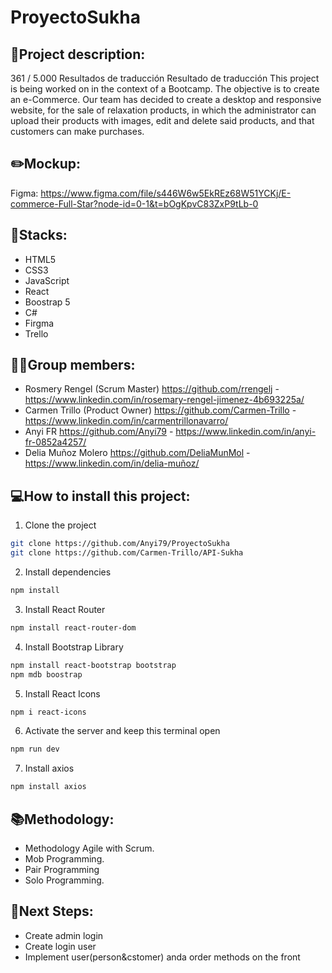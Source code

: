 # ProyectoSukha

## 📝Project description:

361 / 5.000
Resultados de traducción
Resultado de traducción
This project is being worked on in the context of a Bootcamp. The objective is to create an e-Commerce. Our team has decided to create a desktop and responsive website, for the sale of relaxation products, in which the administrator can upload their products with images, edit and delete said products, and that customers can make purchases.

## ✏️Mockup:

Figma: https://www.figma.com/file/s446W6w5EkREz68W51YCKj/E-commerce-Full-Star?node-id=0-1&t=bOgKpvC83ZxP9tLb-0


## 🔧Stacks:
<ul>
<li>HTML5</li>
<li>CSS3</li>
<li>JavaScript</li>
<li>React</li>
<li>Boostrap 5</li>
<li>C#</li>
<li>Firgma</li>
<li>Trello</li>
</ul>


## 👩‍💻Group members:
+ Rosmery Rengel (Scrum Master) https://github.com/rrengelj - https://www.linkedin.com/in/rosemary-rengel-jimenez-4b693225a/
+ Carmen Trillo (Product Owner) https://github.com/Carmen-Trillo - https://www.linkedin.com/in/carmentrillonavarro/
+ Anyi FR https://github.com/Anyi79 - https://www.linkedin.com/in/anyi-fr-0852a4257/
+ Delia Muñoz Molero https://github.com/DeliaMunMol - https://www.linkedin.com/in/delia-muñoz/


## 💻How to install this project:

1. Clone the project
```bash
git clone https://github.com/Anyi79/ProyectoSukha
git clone https://github.com/Carmen-Trillo/API-Sukha
```

2. Install dependencies
```bash
npm install
```

3. Install React Router
```bash
npm install react-router-dom
```   

4. Install Bootstrap Library
```bash
npm install react-bootstrap bootstrap
npm mdb boostrap
```

5. Install React Icons
```bash
npm i react-icons
```

6. Activate the server and keep this terminal open
```bash
npm run dev
```   
7. Install axios
```bash
npm install axios
``` 


## 📚Methodology:

- Methodology Agile with Scrum.
- Mob Programming.
- Pair Programming
- Solo Programming.

## 🧪Next Steps:
- Create admin login
- Create login user
- Implement user(person&cstomer) anda order methods on the front
